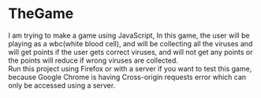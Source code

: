 # TheGame
I am trying to make a game using JavaScript, In this game, the user will be playing as a wbc(white blood cell), and will be collecting all the viruses and will get points if the user gets correct viruses, and will not get any points or the points will reduce if wrong viruses are collected.
<br>
Run this project using Firefox or with a server if you want to test this game, because Google Chrome is having Cross-origin requests error which can only be accessed using a server.
